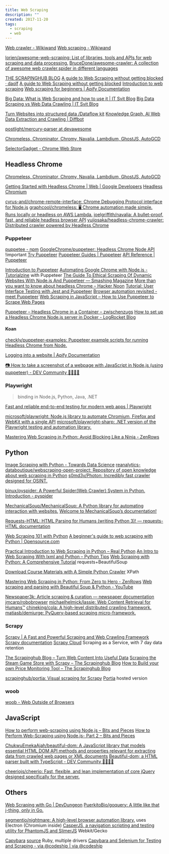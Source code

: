 ```yaml
---
title: Web Scraping
description: ""
created: 2017-11-20
tags:
  - scraping
  - web
---
```


[Web crawler - Wikiwand](https://www.wikiwand.com/en/Web_crawler)
[Web scraping - Wikiwand](https://www.wikiwand.com/en/Web_scraping)

[lorien/awesome-web-scraping: List of libraries, tools and APIs for web scraping and data processing.](https://github.com/lorien/awesome-web-scraping)
[BruceDone/awesome-crawler: A collection of awesome web crawler,spider in different languages](https://github.com/BruceDone/awesome-crawler)

[THE SCRAPINGHUB BLOG](https://blog.scrapinghub.com/)
[A guide to Web Scraping without getting blocked · daolf](https://www.daolf.com/posts/avoiding-being-blocked-while-scraping-ultimate-guide/)
[A guide to Web Scraping without getting blocked](https://www.scrapingninja.co/blog/web-scraping-without-getting-blocked)
[Introduction to web scraping](https://librarycarpentry.org/lc-webscraping/)
[Web scraping for beginners | Apify Documentation](https://docs.apify.com/academy/web-scraping-for-beginners)

[Big Data: What is Web Scraping and how to use it | IT Svit Blog](https://itsvit.com/blog/big-data-what-is-web-scraping-and-how-to-use-it/)
[Big Data Scraping vs Web Data Crawling | IT Svit Blog](https://itsvit.com/big-data/big-data-scraping-vs-web-data-crawling/)

[Turn Websites into structured data /Dataflow kit](https://dataflowkit.com/)
[Knowledge Graph, AI Web Data Extraction and Crawling | Diffbot](https://www.diffbot.com/)

[postlight/mercury-parser at devawesome](https://github.com/postlight/mercury-parser)

[Chromeless, Chrominator, Chromy, Navalia, Lambdium, GhostJS, AutoGCD](https://medium.com/@kensoh/chromeless-chrominator-chromy-navalia-lambdium-ghostjs-autogcd-ef34bcd26907)

[SelectorGadget - Chrome Web Store](https://chrome.google.com/webstore/detail/selectorgadget/mhjhnkcfbdhnjickkkdbjoemdmbfginb/related)

## Headless Chrome

[Chromeless, Chrominator, Chromy, Navalia, Lambdium, GhostJS, AutoGCD](https://medium.com/@kensoh/chromeless-chrominator-chromy-navalia-lambdium-ghostjs-autogcd-ef34bcd26907)

[Getting Started with Headless Chrome | Web | Google Developers](https://developers.google.com/web/updates/2017/04/headless-chrome)
[Headless Chromium](https://chromium.googlesource.com/chromium/src/+/lkgr/headless/README.md)

[cyrus-and/chrome-remote-interface: Chrome Debugging Protocol interface for Node.js](https://github.com/cyrus-and/chrome-remote-interface)
[graphcool/chromeless: 🖥 Chrome automation made simple. Runs locally or headless on AWS Lambda.](https://github.com/graphcool/chromeless)
[joelgriffith/navalia: A bullet-proof, fast, and reliable headless browser API](https://github.com/joelgriffith/navalia)
[yujiosaka/headless-chrome-crawler: Distributed crawler powered by Headless Chrome](https://github.com/yujiosaka/headless-chrome-crawler)

### Puppeteer

[puppetee - npm](https://www.npmjs.com/package/puppeteer)
[GoogleChrome/puppeteer: Headless Chrome Node API](https://github.com/GoogleChrome/puppeteer) !important
[Try Puppeteer](https://try-puppeteer.appspot.com/)
[Puppeteer Guides | Puppeteer](https://pptr.dev/category/guides)
[API Reference | Puppeteer](https://pptr.dev/api)

[Introduction to Puppeteer](https://flaviocopes.com/puppeteer/)
[Automating Google Chrome with Node.js - Tutorialzine](https://tutorialzine.com/2017/08/automating-google-chrome-with-node-js) with Puppeteer
[The Guide To Ethical Scraping Of Dynamic Websites With Node.js And Puppeteer — Smashing Magazine](https://www.smashingmagazine.com/2021/03/ethical-scraping-dynamic-websites-nodejs-puppeteer/)
[More than you want to know about headless Chrome – Hacker Noon](https://hackernoon.com/more-than-you-want-to-know-about-headless-chrome-31f6b3b06d82)
[Tutorial: User Interface Testing with Jest and Puppeteer](https://www.valentinog.com/blog/ui-testing-jest-puppetteer/)
[Browser automation revisited - meet Puppeteer](https://nemethgergely.com/puppeteer-browser-automation/)
[Web Scraping in JavaScript – How to Use Puppeteer to Scrape Web Pages](https://www.freecodecamp.org/news/web-scraping-in-javascript-with-puppeteer/)

[Puppeteer – Headless Chrome in a Container – zwischenzugs](https://zwischenzugs.com/2017/10/16/puppeteer-headless-chrome-in-a-container/)
[How to set up a Headless Chrome Node.js server in Docker - LogRocket Blog](https://blog.logrocket.com/how-to-set-up-a-headless-chrome-node-js-server-in-docker/)

#### Koan

[checkly/puppeteer-examples: Puppeteer example scripts for running Headless Chrome from Node.](https://github.com/checkly/puppeteer-examples)

[Logging into a website | Apify Documentation](https://docs.apify.com/academy/puppeteer-playwright/common-use-cases/logging-into-a-website)

[📷 How to take a screenshot of a webpage with JavaScript in Node.js (using puppeteer) - DEV Community 👩‍💻👨‍💻](https://dev.to/benjaminmock/how-to-take-a-screenshot-of-a-page-with-javascript-1e7c)

### Playwright

> binding in Node.js, Python, Java, .NET

[Fast and reliable end-to-end testing for modern web apps | Playwright](https://playwright.dev/)

[microsoft/playwright: Node.js library to automate Chromium, Firefox and WebKit with a single API](https://github.com/microsoft/playwright)
[microsoft/playwright-sharp: .NET version of the Playwright testing and automation library.](https://github.com/microsoft/playwright-sharp)

[Mastering Web Scraping in Python: Avoid Blocking Like a Ninja - ZenRows](https://www.zenrows.com/blog/stealth-web-scraping-in-python-avoid-blocking-like-a-ninja)

## Python

[Image Scraping with Python - Towards Data Science](https://towardsdatascience.com/image-scraping-with-python-a96feda8af2d)
[reanalytics-databoutique/webscraping-open-project: Repository of open knowledge about web scraping in Python](https://github.com/reanalytics-databoutique/webscraping-open-project)
[s0md3v/Photon: Incredibly fast crawler designed for OSINT.](https://github.com/s0md3v/Photon)

[binux/pyspider: A Powerful Spider(Web Crawler) System in Python.](https://github.com/binux/pyspider)
[Introduction - pyspider](http://docs.pyspider.org/en/latest/)

[MechanicalSoup/MechanicalSoup: A Python library for automating interaction with websites.](https://github.com/MechanicalSoup/MechanicalSoup)
[Welcome to MechanicalSoup’s documentation!](https://mechanicalsoup.readthedocs.io/en/stable/)

[Requests-HTML: HTML Parsing for Humans (writing Python 3)! — requests-HTML documentation](https://requests-html.kennethreitz.org/)

[Web Scraping 101 with Python](https://www.scrapingninja.co/blog/web-scraping-101-with-python)
[A beginner's guide to web scraping with Python | Opensource.com](https://opensource.com/article/20/5/web-scraping-python)

[Practical Introduction to Web Scraping in Python – Real Python](https://realpython.com/python-web-scraping-practical-introduction/)
[An Intro to Web Scraping With lxml and Python – Python Tips](https://pythontips.com/2018/06/20/an-intro-to-web-scraping-with-lxml-and-python/)
[Web Scraping with Python: A Comprehensive Tutorial](https://www.supars.com/web-scraping-with-python-a-comprehensive-tutorial/) requests+BeautifulSoup

[Download Course Materials with A Simple Python Crawler](https://towardsdatascience.com/download-course-materials-with-a-simple-python-crawler-94e06d5f84b5) XPath

[Mastering Web Scraping in Python: From Zero to Hero - ZenRows](https://www.zenrows.com/blog/mastering-web-scraping-in-python-from-zero-to-hero)
[Web scraping and parsing with Beautiful Soup & Python - YouTube](https://www.youtube.com/playlist?list=PLQVvvaa0QuDfV1MIRBOcqClP6VZXsvyZS)

[Newspaper3k: Article scraping & curation — newspaper documentation](https://newspaper.readthedocs.io/en/latest/)
[jmcarp/robobrowser](https://github.com/jmcarp/robobrowser)
[michaelhelmick/lassie: Web Content Retrieval for Humans™](https://github.com/michaelhelmick/lassie)
[chineking/cola: A high-level distributed crawling framework.](https://github.com/chineking/cola)
[matiasb/demiurge: PyQuery-based scraping micro-framework.](https://github.com/matiasb/demiurge)

### Scrapy

[Scrapy | A Fast and Powerful Scraping and Web Crawling Framework](https://scrapy.org/)
[Scrapy documentation](https://doc.scrapy.org/en/latest/)
[Scrapy Cloud](https://scrapinghub.com/scrapy-cloud) Scraping as a Service, with 7 day data retention

[The Scrapinghub Blog – Turn Web Content Into Useful Data](https://blog.scrapinghub.com/)
[Scraping the Steam Game Store with Scrapy – The Scrapinghub Blog](https://blog.scrapinghub.com/2017/07/07/scraping-the-steam-game-store-with-scrapy/)
[How to Build your own Price Monitoring Tool – The Scrapinghub Blog](https://blog.scrapinghub.com/2016/11/24/how-to-build-your-own-price-monitoring-tool/)

[scrapinghub/portia: Visual scraping for Scrapy](https://github.com/scrapinghub/portia)
[Portia](https://portia.scrapinghub.com/) hosted version

### woob

[woob - Web Outside of Browsers](https://woob.tech/)

## JavaScript

[How to perform web-scraping using Node.js – Bits and Pieces](https://blog.bitsrc.io/https-blog-bitsrc-io-how-to-perform-web-scraping-using-node-js-5a96203cb7cb)
[How to Perform Web-Scraping using Node.js- Part 2 – Bits and Pieces](https://blog.bitsrc.io/how-to-perform-web-scraping-using-node-js-part-2-7a365aeedb43)

[ChukwuEmekaAjah/beautiful-dom: A JavaScript library that models essential HTML DOM API methods and properties relevant for extracting data from crawled web pages or XML documents](https://github.com/ChukwuEmekaAjah/beautiful-dom)
[Beautiful-dom; a HTML parser built with TypeScript - DEV Community 👩‍💻👨‍💻](https://dev.to/ajahso4/beautiful-dom-a-html-parser-built-with-typescript-26op)

[cheeriojs/cheerio: Fast, flexible, and lean implementation of core jQuery designed specifically for the server.](https://github.com/cheeriojs/cheerio)

## Others

[Web Scraping with Go | DevDungeon](https://www.devdungeon.com/content/web-scraping-go)
[PuerkitoBio/goquery: A little like that j-thing, only in Go.](https://github.com/PuerkitoBio/goquery)

[segmentio/nightmare: A high-level browser automation library.](https://github.com/segmentio/nightmare) uses Electron (Chromium inside)
[CasperJS, a navigation scripting and testing utility for PhantomJS and SlimerJS](http://casperjs.org/) Webkit/Gecko

[Capybara](http://teamcapybara.github.io/capybara/) [source](https://github.com/teamcapybara/capybara) Ruby, multiple drivers
[Capybara and Selenium for Testing and Scraping - via @codeship | via @codeship](https://blog.codeship.com/capybara-selenium-testing/)
